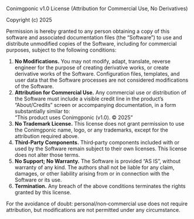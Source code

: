 Conimgponic v1.0 License (Attribution for Commercial Use, No Derivatives)

Copyright (c) 2025 

Permission is hereby granted to any person obtaining a copy of this software and associated documentation files (the “Software”) to use and distribute unmodified copies of the Software, including for commercial purposes, subject to the following conditions:

1. **No Modifications.** You may not modify, adapt, translate, reverse engineer for the purpose of creating derivative works, or create derivative works of the Software. Configuration files, templates, and user data that the Software processes are not considered modifications of the Software.
2. **Attribution for Commercial Use.** Any commercial use or distribution of the Software must include a visible credit line in the product’s “About/Credits” screen or accompanying documentation, in a form substantially similar to:  
   “This product uses Conimgponic (v1.0). © 2025”
3. **No Trademark License.** This license does not grant permission to use the Conimgponic name, logo, or any trademarks, except for the attribution required above.
4. **Third‑Party Components.** Third‑party components included with or used by the Software remain subject to their own licenses. This license does not alter those terms.
5. **No Support; No Warranty.** The Software is provided “AS IS”, without warranty of any kind. The authors shall not be liable for any claim, damages, or other liability arising from or in connection with the Software or its use.
6. **Termination.** Any breach of the above conditions terminates the rights granted by this license.

For the avoidance of doubt: personal/non‑commercial use does not require attribution, but modifications are not permitted under any circumstance.

